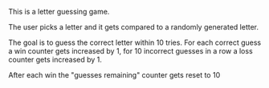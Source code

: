 This is a letter guessing game.

The user picks a letter and it gets compared to a randomly generated letter.

The goal is to guess the correct letter within 10 tries. For each correct guess a win counter gets increased by 1,
for 10 incorrect guesses in a row a loss counter gets increased by 1.

After each win the "guesses remaining" counter gets reset to 10
